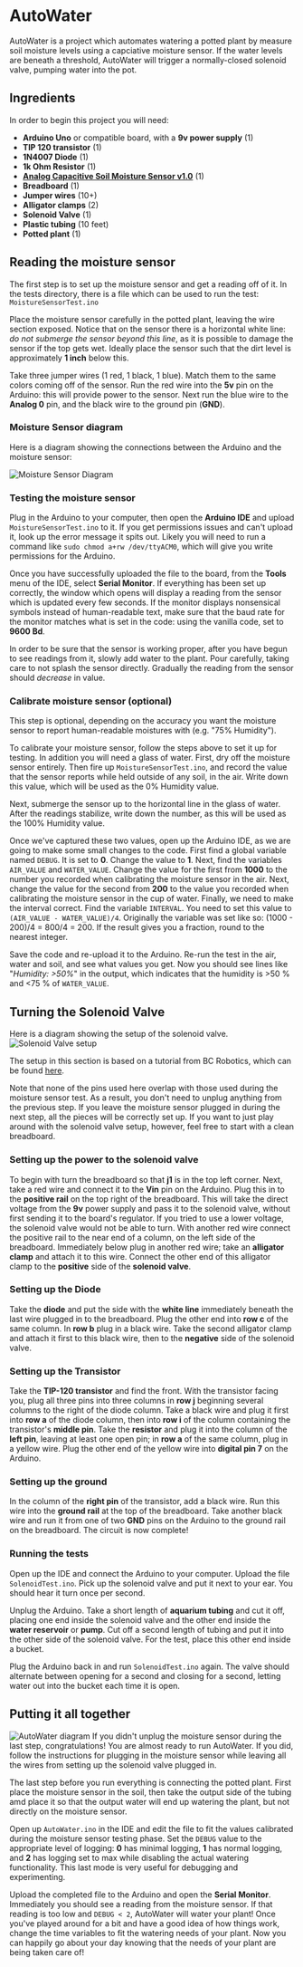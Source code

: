 # AutoWater
AutoWater is a project which automates watering a potted plant by measure soil moisture levels using a capciative moisture sensor. If the water levels are beneath a threshold, AutoWater will trigger a normally-closed solenoid valve, pumping water into the pot.

## Ingredients
In order to begin this project you will need:
- __Arduino Uno__ or compatible board, with a __9v power supply__ (1)
- __TIP 120 transistor__ (1)
- __1N4007 Diode__ (1)
- __1k Ohm Resistor__ (1)
- [__Analog Capacitive Soil Moisture Sensor v1.0__](https://www.dfrobot.com/wiki/index.php/Capacitive_Soil_Moisture_Sensor_SKU:SEN0193) (1)
- __Breadboard__ (1)
- __Jumper wires__ (10+)
- __Alligator clamps__ (2)
- __Solenoid Valve__ (1)
- __Plastic tubing__ (10 feet)
- __Potted plant__ (1)

## Reading the moisture sensor
The first step is to set up the moisture sensor and get a reading off of it.
In the tests directory, there is a file which can be used to run the test: `MoistureSensorTest.ino`

Place the moisture sensor carefully in the potted plant, leaving the wire section exposed. Notice that on the sensor there is a horizontal white line: *do not submerge the sensor beyond this line*, as it is possible to damage the sensor if the top gets wet. Ideally place the sensor such that the dirt level is approximately __1 inch__ below this.

Take three jumper wires (1 red, 1 black, 1 blue). Match them to the same colors coming off of the sensor. Run the red wire into the __5v__ pin on the Arduino: this will provide power to the sensor. Next run the blue wire to the __Analog 0__ pin, and the black wire to the ground pin (__GND__).

### Moisture Sensor diagram
Here is a diagram showing the connections between the Arduino and the moisture sensor:

![Moisture Sensor Diagram](https://github.com/eindiran/AutoWater/blob/master/diagrams/MoistureSensorDiagram.png)

### Testing the moisture sensor
Plug in the Arduino to your computer, then open the __Arduino IDE__ and upload `MoistureSensorTest.ino` to it. If you get permissions issues and can't upload it, look up the error message it spits out. Likely you will need to run a command like `sudo chmod a+rw /dev/ttyACM0`, which will give you write permissions for the Arduino.

Once you have successfully uploaded the file to the board, from the __Tools__ menu of the IDE, select __Serial Monitor__. If everything has been set up correctly, the window which opens will display a reading from the sensor which is updated every few seconds.
If the monitor displays nonsensical symbols instead of human-readable text, make sure that the baud rate for the monitor matches what is set in the code: using the vanilla code, set to __9600 Bd__.

In order to be sure that the sensor is working proper, after you have begun to see readings from it, slowly add water to the plant. Pour carefully, taking care to not splash the sensor directly. Gradually the reading from the sensor should *decrease* in value.

### Calibrate moisture sensor (optional)
This step is optional, depending on the accuracy you want the moisture sensor to report human-readable moistures with (e.g. "75% Humidity").

To calibrate your moisture sensor, follow the steps above to set it up for testing. In addition you will need a glass of water. First, dry off the moisture sensor entirely. Then fire up `MoistureSensorTest.ino`, and record the value that the sensor reports while held outside of any soil, in the air. Write down this value, which will be used as the 0% Humidity value.

Next, submerge the sensor up to the horizontal line in the glass of water. After the readings stabilize, write down the number, as this will be used as the 100% Humidity value.

Once we've captured these two values, open up the Arduino IDE, as we are going to make some small changes to the code. First find a global variable named `DEBUG`. It is set to __0__. Change the value to __1__. Next, find the variables `AIR_VALUE` and `WATER_VALUE`.
Change the value for the first from __1000__ to the number you recorded when calibrating the moisture sensor in the air.
Next, change the value for the second from __200__ to the value you recorded when calibrating the moisture sensor in the cup of water.
Finally, we need to make the interval correct. Find the variable `INTERVAL`. You need to set this value to `(AIR_VALUE - WATER_VALUE)/4`. Originally the variable was set like so: (1000 - 200)/4 = 800/4 = 200. If the result gives you a fraction, round to the nearest integer.

Save the code and re-upload it to the Arduino. Re-run the test in the air, water and soil, and see what values you get. Now you should see lines like "*Humidity: >50%*" in the output, which indicates that the humidity is >50 % and <75 % of `WATER_VALUE`.

## Turning the Solenoid Valve
Here is a diagram showing the setup of the solenoid valve.
![Solenoid Valve setup](https://github.com/eindiran/AutoWater/blob/master/diagrams/SolenoidValveDiagram.png)

The setup in this section is based on a tutorial from BC Robotics, which can be found [here](https://www.bc-robotics.com/tutorials/controlling-a-solenoid-valve-with-arduino/).

Note that none of the pins used here overlap with those used during the moisture sensor test. As a result, you don't need to unplug anything from the previous step. If you leave the moisture sensor plugged in during the next step, all the pieces will be correctly set up.
If you want to just play around with the solenoid valve setup, however, feel free to start with a clean breadboard.

### Setting up the power to the solenoid valve
To begin with turn the breadboard so that __j1__ is in the top left corner. Next, take a red wire and connect it to the __Vin__ pin on the Arduino. Plug this in to the __positive rail__ on the top right of the breadboard. This will take the direct voltage from the __9v__ power supply and pass it to the solenoid valve, without first sending it to the board's regulator. If you tried to use a lower voltage, the solenoid valve would not be able to turn. With another red wire connect the positive rail to the near end of a column, on the left side of the breadboard. Immediately below plug in another red wire; take an __alligator clamp__ and attach it to this wire. Connect the other end of this alligator clamp to the __positive__ side of the __solenoid valve__.

### Setting up the Diode
Take the __diode__ and put the side with the __white line__ immediately beneath the last wire plugged in to the breadboard. Plug the other end into __row c__ of the same column. In __row b__ plug in a black wire. Take the second alligator clamp and attach it first to this black wire, then to the __negative__ side of the solenoid valve.

### Setting up the Transistor
Take the __TIP-120 transistor__ and find the front. With the transistor facing you, plug all three pins into three columns in __row j__ beginning several columns to the right of the diode column. Take a black wire and plug it first into __row a__ of the diode column, then into __row i__ of the column containing the transistor's __middle pin__. Take the __resistor__ and plug it into the column of the __left pin__, leaving at least one open pin; in __row a__ of the same column, plug in a yellow wire. Plug the other end of the yellow wire into __digital pin 7__ on the Arduino.

### Setting up the ground
In the column of the __right pin__ of the transistor, add a black wire. Run this wire into the __ground rail__ at the top of the breadboard. Take another black wire and run it from one of two __GND__ pins on the Arduino to the ground rail on the breadboard. The circuit is now complete!

### Running the tests
Open up the IDE and connect the Arduino to your computer. Upload the file `SolenoidTest.ino`. Pick up the solenoid valve and put it next to your ear. You should hear it turn once per second.

Unplug the Arduino. Take a short length of __aquarium tubing__ and cut it off, placing one end inside the solenoid valve and the other end inside the __water reservoir__ or __pump__. Cut off a second length of tubing and put it into the other side of the solenoid valve. For the test, place this other end inside a bucket.

Plug the Arduino back in and run `SolenoidTest.ino` again. The valve should alternate between opening for a second and closing for a second, letting water out into the bucket each time it is open.

## Putting it all together
![AutoWater diagram](https://github.com/eindiran/AutoWater/blob/master/diagrams/AutoWaterDiagram.png)
If you didn't unplug the moisture sensor during the last step, congratulations! You are almost ready to run AutoWater. If you did, follow the instructions for plugging in the moisture sensor while leaving all the wires from setting up the solenoid valve plugged in.

The last step before you run everything is connecting the potted plant. First place the moisture sensor in the soil, then take the output side of the tubing amd place it so that the output water will end up watering the plant, but not directly on the moisture sensor.

Open up `AutoWater.ino` in the IDE and edit the file to fit the values calibrated during the moisture sensor testing phase. Set the `DEBUG` value to the appropriate level of logging: __0__ has minimal logging, __1__ has normal logging, and __2__ has logging set to max while disabling the actual watering functionality. This last mode is very useful for debugging and experimenting.

Upload the completed file to the Arduino and open the __Serial Monitor__. Immediately you should see a reading from the moisture sensor. If that reading is too low and `DEBUG < 2`, AutoWater will water your plant! Once you've played around for a bit and have a good idea of how things work, change the time variables to fit the watering needs of your plant. Now you can happily go about your day knowing that the needs of your plant are being taken care of!
